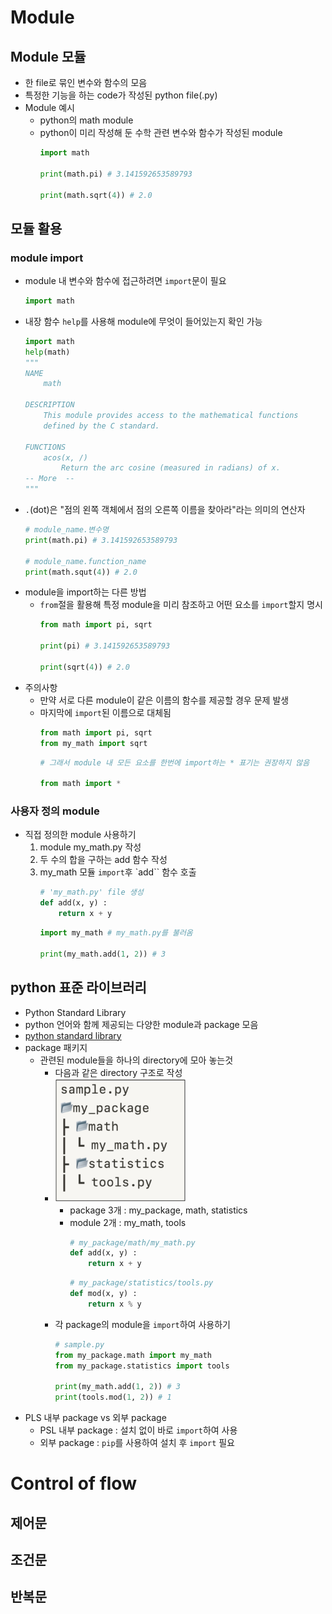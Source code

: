 # Module

## Module 모듈
* 한 file로 묶인 변수와 함수의 모음
* 특정한 기능을 하는 code가 작성된 python file(.py)
* Module 예시
    * python의 math module
    * python이 미리 작성해 둔 수학 관련 변수와 함수가 작성된 module
        ```python
        import math

        print(math.pi) # 3.141592653589793

        print(math.sqrt(4)) # 2.0
        ```

## 모듈 활용

### module import
* module 내 변수와 함수에 접근하려면 `import`문이 필요
    ```python
    import math
    ```
* 내장 함수 `help`를 사용해 module에 무엇이 들어있는지 확인 가능
    ```python
    import math
    help(math)
    """
    NAME
        math

    DESCRIPTION
        This module provides access to the mathematical functions
        defined by the C standard.

    FUNCTIONS
        acos(x, /)
            Return the arc cosine (measured in radians) of x.
    -- More  --
    """
    ```
* `.`(dot)은 "점의 왼쪽 객체에서 점의 오른쪽 이름을 찾아라"라는 의미의 연산자
    ```python
    # module_name.변수명
    print(math.pi) # 3.141592653589793

    # module_name.function_name
    print(math.squt(4)) # 2.0
    ```
* module을 import하는 다른 방법
    * `from`절을 활용해 특정 module을 미리 참조하고 어떤 요소를 `import`할지 명시
        ```python
        from math import pi, sqrt

        print(pi) # 3.141592653589793

        print(sqrt(4)) # 2.0
        ```
* 주의사항
    * 만약 서로 다른 module이 같은 이름의 함수를 제공할 경우 문제 발생
    * 마지막에 `import`된 이름으로 대체됨
        ```python
        from math import pi, sqrt
        from my_math import sqrt
        ```
        ```python
        # 그래서 module 내 모든 요소를 한번에 import하는 * 표기는 권장하지 않음

        from math import *
        ```

### 사용자 정의 module
* 직접 정의한 module 사용하기
    1. module my_math.py 작성
    2. 두 수의 합을 구하는 add 함수 작성
    3. my_math 모듈 `import`후 `add`` 함수 호출
        ```python
        # 'my_math.py' file 생성
        def add(x, y) :
            return x + y
        ```
        ```python
        import my_math # my_math.py를 불러옴

        print(my_math.add(1, 2)) # 3
        ```

## python 표준 라이브러리
* Python Standard Library
* python 언어와 함께 제공되는 다양한 module과 package 모음
* [python standard library](https://docs.python.org/ko/3/library/index.html)
* package 패키지
    * 관련된 module들을 하나의 directory에 모아 놓는것
        * 다음과 같은 directory 구조로 작성
        * ![directory construction](../image/package.PNG)
            * package 3개 : my_package, math, statistics
            * module 2개 : my_math, tools
                ```python
                # my_package/math/my_math.py
                def add(x, y) :
                    return x + y
                ```
                ```python
                # my_package/statistics/tools.py
                def mod(x, y) :
                    return x % y
                ```
        * 각 package의 module을 `import`하여 사용하기
            ```python
            # sample.py
            from my_package.math import my_math
            from my_package.statistics import tools

            print(my_math.add(1, 2)) # 3
            print(tools.mod(1, 2)) # 1
            ```
* PLS 내부 package vs 외부 package
    * PSL 내부 package : 설치 없이 바로 `import`하여 사용
    * 외부 package : `pip`를 사용하여 설치 후 `import` 필요


# Control of flow

## 제어문

## 조건문

## 반복문